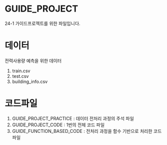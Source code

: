 # GUIDE_PROJECT
24-1 가이드프로젝트를 위한 파일입니다.
# 데이터
전력사용량 예측을 위한 데이터
1. train.csv
2. test.csv
3. building_info.csv
# 코드파일
1.  GUIDE_PROJECT_PRACTICE : 데이터 전처리 과정의 주석 파일
2.  GUIDE_PROJECT_CODE : 1번의 전체 코드 파일
3.  GUIDE_FUNCTION_BASED_CODE : 전처리 과정을 함수 기반으로 처리한 코드 파일

